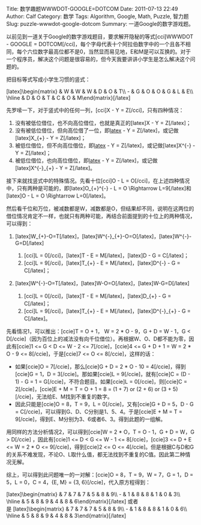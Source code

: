 Title: 数学趣题WWWDOT-GOOGLE=DOTCOM
Date: 2011-07-13 22:49
Author: Calf
Category: 数学
Tags: Algorithm, Google, Math, Puzzle, 智力题
Slug: puzzle-wwwdot-google-dotcom
Summary: 一道Google的数字游戏题。

以前见到一道关于Google的数字游戏题目，要求解开隐秘的等式[cci]WWWDOT -
GOOGLE =
DOTCOM[/cci]，每个字母代表十个阿拉伯数字中的一个且各不相同，每个六位数字最高位都不是0，当然显而易见地，E和M是可以互换的。对于一个程序员，解决这个问题是很容易的，但今天我要讲讲小学生是怎么解决这个问题的。<!--more-->

把目标等式写成小学生习惯的竖式：

[latex]\\begin{matrix} & W & W & W & D & O & T\\\\ - & G & O & O & G & L
& E\\\\ \\hline & D & O & T & C & O & M\\end{matrix}[/latex]

先罗嗦一下，对于竖式中的任何一列，[cci]X - Y = Z[/cci]，只有四种情况：

1.  没有被低位借位，也不向高位借位，也就是真正的[latex]X - Y =
    Z[/latex]；
2.  没有被低位借位，但向高位借了一位，即[latex](10+X) - Y =
    Z[/latex]，或记做[latex]X\_{+} - Y = Z[/latex]；
3.  被低位借位，但不向高位借位，即[latex](X-1) - Y =
    Z[/latex]，或记做[latex]X\^{-} - Y = Z[/latex]；
4.  被低位借位，也向高位借位，即[latex](10+X-1) - Y =
    Z[/latex]，或记做[latex]X\^{-}\_{+} - Y = Z[/latex]。

接下来就找竖式中的特殊情况。先看十位[cci]O - L =
O[/cci]，在上述四种情况中，只有两种是可能的，即[latex]O\_{+}\^{-} - L =
O \\Rightarrow L=9[/latex]和[latex]O - L = O \\Rightarrow L=0[/latex]。

然后看千位和万位，被减数都是W，减数都是O，但结果却不同，说明在这两位的借位情况肯定不一样，也就只有两种可能，再结合前面提到的十位上的两种情况，可以得到：

1.  [latex]W\_{+}-O=T[/latex]，[latex]W\^{-}\_{+}-O=O[/latex]，[latex]W\^{-}-G=D[/latex]
    1.  [cci]L = 0[/cci]，[latex]T - E = M[/latex]，[latex]D - G =
        C[/latex]；
    2.  [cci]L = 9[/cci]，[latex]T\_{+} - E = M[/latex]，[latex]D\^{-} -
        G = C[/latex]；

2.  [latex]W\^{-}-O=T[/latex]，[latex]W-O=O[/latex]，[latex]W-G=D[/latex]
    1.  [cci]L = 0[/cci]，[latex]T - E = M[/latex]，[latex]D\_{+} - G =
        C[/latex]；
    2.  [cci]L = 9[/cci]，[latex]T\_{+} - E =
        M[/latex]，[latex]D\^{-}\_{+} - G = C[/latex]。

先看情况1，可以推出：[ccie]T = O + 1， W = 2 \* O - 9，G + D = W - 1，G
\<
D[/ccie]（因为百位上的减法没有向千位借位）。再根据W、O、D都不能为零，因此有[ccie]1
\<= G \< D \<= W - 2 \<= 7[/ccie]，[ccie]4 \<= G + D + 1 = W = 2 \* O -
9 \<= 8[/ccie]，于是[ccie]7 \<= O \<= 8[/ccie]，这样的话：

-   如果[ccie]O = 7[/ccie]，那么[ccie]G + D = 2 \* O - 10 =
    4[/ccie]，得到[ccie]G = 1，D = 3[/ccie]。那如果[ccie]L =
    9[/ccie]，就有[ccie]C = (D - 1) - G = 1 =
    G[/ccie]，不符合题目。如果[ccie]L = 0[/ccie]，则[ccie]C =
    2[/ccie]，[ccie]E + M = T = O + 1 = 8 = (1 + 7) or (2 + 6) or (3 +
    5)[/ccie]，无法给E、M找到不重复的数字。
-   因此只能是[ccie]O = 8，T = 9，L = 0[/ccie]，又有[ccie]G + D = 5，D -
    G = C[/ccie]，可以得到G、D、C分别是1、5、4。于是[ccie]E + M = T =
    9[/ccie]，得到E、M分别为3、6或者6、3。得到此题的一组解。

用同样的方法分析情况2，可以得到[ccie]W = 2 \* O，T = O - 1，G + D = W，G
\> D[/ccie] ，因此有[ccie]1 \<= D \< G \<= W - 1 \<= 8[/ccie]，[ccie]3
\<= D + E \<= W = 2 \* O \<= 9[/ccie]，得到[ccie]2 \<= O \<=
4[/ccie]。但是根据C与D和G的关系不难发现，不论O、L取什么值，都无法找到不重复的C值。因此第二种情况无解。

综上，可以得到此问题唯一的一对解：[ccie]O = 8，T = 9，W = 7，G = 1，D =
5，L = 0，C = 4，{E, M} = {3, 6}[/ccie]，代入原方程得到：

[latex]\\begin{matrix} & 7 & 7 & 7 & 5 & 8 & 9\\\\ - & 1 & 8 & 8 & 1 & 0
& 3\\\\ \\hline & 5 & 8 & 9 & 4 & 8 & 6\\end{matrix}[/latex]
或者是 [latex]\\begin{matrix} & 7 & 7 & 7 & 5 & 8 & 9\\\\ - & 1 & 8 & 8
& 1 & 0 & 6\\\\ \\hline & 5 & 8 & 9 & 4 & 8 & 3\\end{matrix}[/latex]
